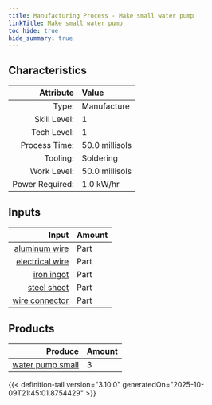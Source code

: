 ```yaml
---
title: Manufacturing Process - Make small water pump
linkTitle: Make small water pump
toc_hide: true
hide_summary: true
---
```

<!-- This is generated by the MarsSim HelpGenertor, do not edit. -->


## Characteristics

| Attribute      | Value |
|--------:|:------|
|Type:|Manufacture|
|Skill Level:|1|
|Tech Level:|1|
|Process Time:|50.0 millisols|
|Tooling:|Soldering|
|Work Level:|50.0 millisols|
|Power Required:|1.0 kW/hr|

## Inputs

| Input      | Amount |
|--------:|:------|
|[aluminum wire](/docs/definitions/part/aluminum-wire)|Part|6|
|[electrical wire](/docs/definitions/part/electrical-wire)|Part|6|
|[iron ingot](/docs/definitions/part/iron-ingot)|Part|1|
|[steel sheet](/docs/definitions/part/steel-sheet)|Part|1|
|[wire connector](/docs/definitions/part/wire-connector)|Part|6|

## Products


| Produce      | Amount |
|--------:|:------|
|[water pump small](/docs/definitions/part/water-pump-small)|3|



{{< definition-tail version="3.10.0" generatedOn="2025-10-09T21:45:01.8754429" >}}



